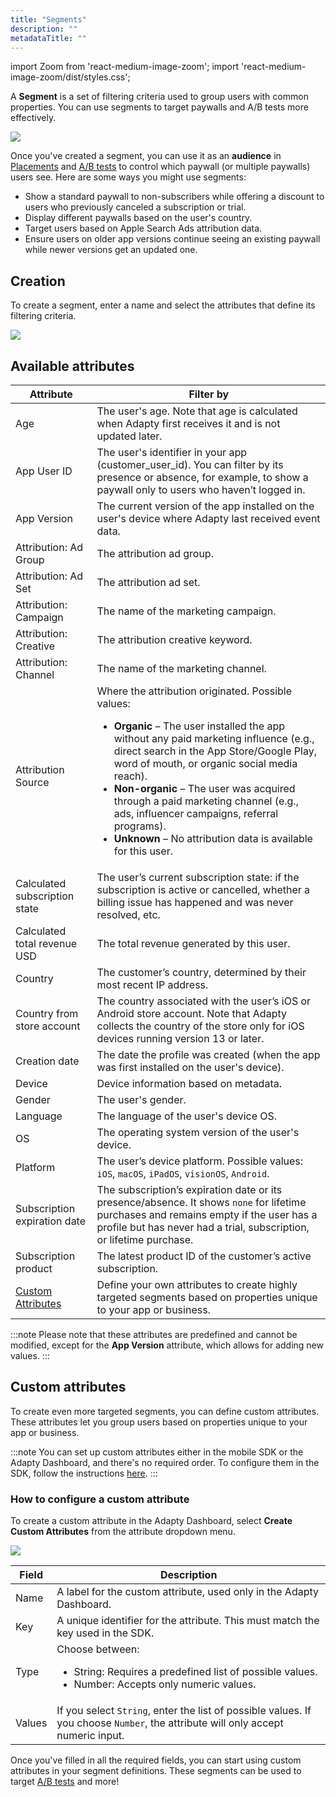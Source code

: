 ```yaml
---
title: "Segments"
description: ""
metadataTitle: ""
---
```


import Zoom from 'react-medium-image-zoom';
import 'react-medium-image-zoom/dist/styles.css';

A **Segment** is a set of filtering criteria used to group users with common properties. You can use segments to target paywalls and A/B tests more effectively.

<Zoom>
  <img src={require('./img/3244407-Segments.webp').default}
  style={{
    border: 'none', /* border width and color */
    width: '700px', /* image width */
    display: 'block', /* for alignment */
    margin: '0 auto' /* center alignment */
  }}
/>
</Zoom>

Once you've created a segment, you can use it as an **audience** in [Placements](placements) and [A/B tests](ab-tests) to control which paywall (or multiple paywalls) users see. Here are some ways you might use segments:

- Show a standard paywall to non-subscribers while offering a discount to users who previously canceled a subscription or trial.
- Display different paywalls based on the user's country.
- Target users based on Apple Search Ads attribution data.
- Ensure users on older app versions continue seeing an existing paywall while newer versions get an updated one.

## Creation

To create a segment, enter a name and select the attributes that define its filtering criteria.

<Zoom>
  <img src={require('./img/1af9744-new_cohort.webp').default}
  style={{
    border: '1px solid #727272', /* border width and color */
    width: '700px', /* image width */
    display: 'block', /* for alignment */
    margin: '0 auto' /* center alignment */
  }}
/>
</Zoom>

## Available attributes

| Attribute                                           | Filter by                                                    |
| --------------------------------------------------- | ------------------------------------------------------------ |
| Age                                                 | The user's age. Note that age is calculated when Adapty first receives it and is not updated later. |
| App User ID                                         | The user's identifier in your app (customer_user_id). You can filter by its presence or absence, for example, to show a paywall only to users who haven’t logged in. |
| App Version                                         | The current version of the app installed on the user's device where Adapty last received event data. |
| Attribution: Ad Group                               | The attribution ad group.                                    |
| Attribution: Ad Set                                 | The attribution ad set.                                      |
| Attribution: Campaign                               | The name of the marketing campaign.                          |
| Attribution: Creative                               | The attribution creative keyword.                            |
| Attribution: Channel                                | The name of the marketing channel.                           |
| Attribution Source                                  | Where the attribution originated. Possible values: <ul><li> **Organic** – The user installed the app without any paid marketing influence (e.g., direct search in the App Store/Google Play, word of mouth, or organic social media reach).</li><li> **Non-organic** – The user was acquired through a paid marketing channel (e.g., ads, influencer campaigns, referral programs).</li><li> **Unknown** – No attribution data is available for this user.</li></ul> |
| Calculated subscription state                       | The user’s current subscription state: if the subscription is active or cancelled, whether a billing issue has happened and was never resolved, etc. |
| Calculated total revenue USD                        | The total revenue generated by this user.                    |
| Country                                             | The customer’s country, determined by their most recent IP address. |
| Country from store account                          | The country associated with the user’s iOS or Android store account. Note that Adapty collects the country of the store only for iOS devices running version 13 or later. |
| Creation date                                       | The date the profile was created (when the app was first installed on the user's device). |
| Device                                              | Device information based on metadata.                        |
| Gender                                              | The user's gender.                                           |
| Language                                            | The language of the user's device OS.                        |
| OS                                                  | The operating system version of the user's device.           |
| Platform                                            | The user’s device platform. Possible values: `iOS`, `macOS`, `iPadOS`, `visionOS`, `Android`. |
| Subscription expiration date                        | The subscription’s expiration date or its presence/absence. It shows `none` for lifetime purchases and remains empty if the user has a profile but has never had a trial, subscription, or lifetime purchase. |
| Subscription product                                | The latest product ID of the customer’s active subscription. |
| [Custom Attributes](profiles-crm#custom-attributes) | Define your own attributes to create highly targeted segments based on properties unique to your app or business. |

:::note
Please note that these attributes are predefined and cannot be modified, except for the **App Version** attribute, which allows for adding new values.
:::

## Custom attributes

To create even more targeted segments, you can define custom attributes. These attributes let you group users based on properties unique to your app or business.

:::note
You can set up custom attributes either in the mobile SDK or the Adapty Dashboard, and there's no required order. To configure them in the SDK, follow the instructions [here](setting-user-attributes#custom-user-attributes).
:::

### How to configure a custom attribute

To create a custom attribute in the Adapty Dashboard, select **Create Custom Attributes** from the attribute dropdown menu.

<Zoom>
  <img src={require('./img/883d3b2-CleanShot_2023-03-16_at_17.20.452x.webp').default}
  style={{
    border: '1px solid #727272', /* border width and color */
    width: '700px', /* image width */
    display: 'block', /* for alignment */
    margin: '0 auto' /* center alignment */
  }}
/>
</Zoom>

| Field  | Description                                                  |
| ------ | ------------------------------------------------------------ |
| Name   | A label for the custom attribute, used only in the Adapty Dashboard. |
| Key    | A unique identifier for the attribute. This must match the key used in the SDK. |
| Type   | Choose between:<ul><li>String: Requires a predefined list of possible values.</li><li>Number: Accepts only numeric values.</li></ul> |
| Values | If you select `String`, enter the list of possible values. If you choose `Number`, the attribute will only accept numeric input. |

Once you've filled in all the required fields, you can start using custom attributes in your segment definitions. These segments can be used to target [A/B tests](ab-tests) and more!